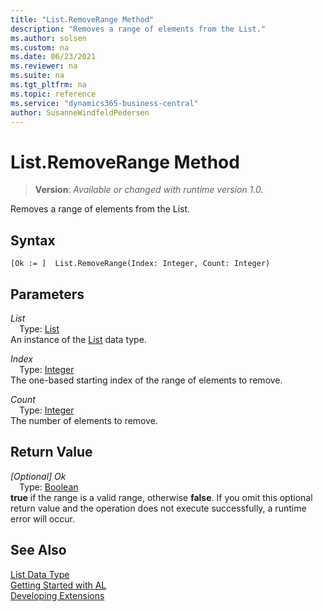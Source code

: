 ```yaml
---
title: "List.RemoveRange Method"
description: "Removes a range of elements from the List."
ms.author: solsen
ms.custom: na
ms.date: 06/23/2021
ms.reviewer: na
ms.suite: na
ms.tgt_pltfrm: na
ms.topic: reference
ms.service: "dynamics365-business-central"
author: SusanneWindfeldPedersen
---
```

[//]: # (START>DO_NOT_EDIT)
[//]: # (IMPORTANT:Do not edit any of the content between here and the END>DO_NOT_EDIT.)
[//]: # (Any modifications should be made in the .xml files in the ModernDev repo.)
# List.RemoveRange Method
> **Version**: _Available or changed with runtime version 1.0._

Removes a range of elements from the List.


## Syntax
```AL
[Ok := ]  List.RemoveRange(Index: Integer, Count: Integer)
```
## Parameters
*List*  
&emsp;Type: [List](list-data-type.md)  
An instance of the [List](list-data-type.md) data type.  

*Index*  
&emsp;Type: [Integer](../integer/integer-data-type.md)  
The one-based starting index of the range of elements to remove.
        
*Count*  
&emsp;Type: [Integer](../integer/integer-data-type.md)  
The number of elements to remove.  


## Return Value
*[Optional] Ok*  
&emsp;Type: [Boolean](../boolean/boolean-data-type.md)  
**true** if the range is a valid range, otherwise **false**. If you omit this optional return value and the operation does not execute successfully, a runtime error will occur.  


[//]: # (IMPORTANT: END>DO_NOT_EDIT)
## See Also
[List Data Type](list-data-type.md)  
[Getting Started with AL](../../devenv-get-started.md)  
[Developing Extensions](../../devenv-dev-overview.md)